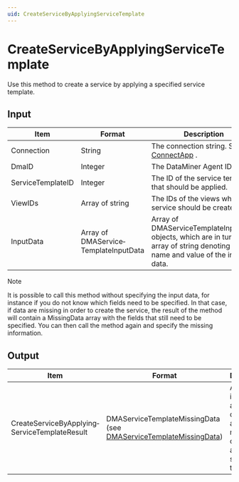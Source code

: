 ```yaml
---
uid: CreateServiceByApplyingServiceTemplate
---
```


# CreateServiceByApplyingServiceTemplate

Use this method to create a service by applying a specified service template.

## Input

| Item              | Format                                | Description                                                                                                                       |
|-------------------|---------------------------------------|-----------------------------------------------------------------------------------------------------------------------------------|
| Connection        | String                                | The connection string. See [ConnectApp](xref:ConnectApp) .                                                                          |
| DmaID             | Integer                               | The DataMiner Agent ID.                                                                                                           |
| ServiceTemplateID | Integer                               | The ID of the service template that should be applied.                                                                            |
| ViewIDs           | Array of string                       | The IDs of the views where the service should be created.                                                                         |
| InputData         | Array of DMAService­TemplateInputData | Array of DMAServiceTemplateInputData objects, which are in turn an array of string denoting the name and value of the input data. |

> [!NOTE]
> It is possible to call this method without specifying the input data, for instance if you do not know which fields need to be specified. In that case, if data are missing in order to create the service, the result of the method will contain a MissingData array with the fields that still need to be specified. You can then call the method again and specify the missing information.

## Output

| Item                                          | Format                                                                                                                          | Description                                                                                       |
|-----------------------------------------------|---------------------------------------------------------------------------------------------------------------------------------|---------------------------------------------------------------------------------------------------|
| CreateServiceByApplying­ServiceTemplateResult | DMAServiceTemplateMissing­Data (see [DMAServiceTemplateMissingData](xref:DMAServiceTemplateMissingData)) | An array indicating any input data that are still missing in order to apply the service template. |

